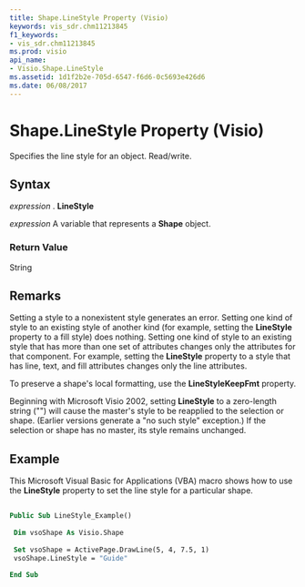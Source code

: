 ```yaml
---
title: Shape.LineStyle Property (Visio)
keywords: vis_sdr.chm11213845
f1_keywords:
- vis_sdr.chm11213845
ms.prod: visio
api_name:
- Visio.Shape.LineStyle
ms.assetid: 1d1f2b2e-705d-6547-f6d6-0c5693e426d6
ms.date: 06/08/2017
---
```



# Shape.LineStyle Property (Visio)

Specifies the line style for an object. Read/write.


## Syntax

 _expression_ . **LineStyle**

 _expression_ A variable that represents a **Shape** object.


### Return Value

String


## Remarks

Setting a style to a nonexistent style generates an error. Setting one kind of style to an existing style of another kind (for example, setting the **LineStyle** property to a fill style) does nothing. Setting one kind of style to an existing style that has more than one set of attributes changes only the attributes for that component. For example, setting the **LineStyle** property to a style that has line, text, and fill attributes changes only the line attributes.

To preserve a shape's local formatting, use the **LineStyleKeepFmt** property.

Beginning with Microsoft Visio 2002, setting **LineStyle** to a zero-length string ("") will cause the master's style to be reapplied to the selection or shape. (Earlier versions generate a "no such style" exception.) If the selection or shape has no master, its style remains unchanged.


## Example

This Microsoft Visual Basic for Applications (VBA) macro shows how to use the **LineStyle** property to set the line style for a particular shape.


```vb
 
Public Sub LineStyle_Example() 
 
 Dim vsoShape As Visio.Shape 
 
 Set vsoShape = ActivePage.DrawLine(5, 4, 7.5, 1) 
 vsoShape.LineStyle = "Guide" 
 
End Sub
```


